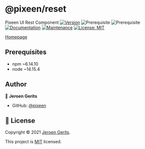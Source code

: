 # @pixeen/reset
Pixeen UI Rest Component
[![Version](https://img.shields.io/npm/v/@pixeen/reset.svg)](https://www.npmjs.com/package/@pixeen/reset)
![Prerequisite](https://img.shields.io/badge/npm-~6.14.10-blue.svg)
![Prerequisite](https://img.shields.io/badge/node-~14.15.4-blue.svg)
[![Documentation](https://img.shields.io/badge/documentation-yes-brightgreen.svg)](https://github.com/pixeen/ui#readme)
[![Maintenance](https://img.shields.io/badge/Maintained%3F-yes-green.svg)](https://github.com/pixeen/ui/graphs/commit-activity)
[![License: MIT](https://img.shields.io/github/license/pixeen/@pixeen/reset)](https://github.com/pixeen/ui/blob/master/LICENSE)

[Homepage](https://github.com/pixeen/ui)

## Prerequisites

- npm ~6.14.10
- node ~14.15.4

## Author

👤 **Jeroen Gerits**

* GitHub: [@pixeen](https://github.com/pixeen)


## 📝 License

Copyright © 2021 [Jeroen Gerits](https://github.com/pixeen).

This project is [MIT](https://github.com/pixeen/ui/blob/master/LICENSE) licensed.

